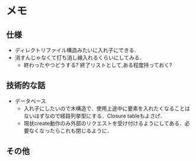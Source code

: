 # メモ

## 仕様

- ディレクトリファイル構造みたいに入れ子にできる．
- 消すんじゃなくて打ち消し線入れるくらいにしてみる．
  - 終わったやつどうする? 終了リストとして,ある程度持っておく?

## 技術的な話

- データベース
  - 入れ子にしたいので木構造で．使用上途中に要素を入れたくなることはないはずなので経路列挙型にする．Closure tableもよさげ．
  - 現状create動作のみ外部のリクエストを受け付けるようにしてある．必要なくなったらこれも閉じるように．
  
## その他

